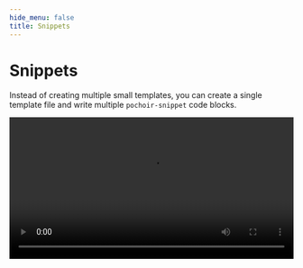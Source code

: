 ```yaml
---
hide_menu: false
title: Snippets
---
```


# Snippets

Instead of creating multiple small templates, you can create a single template file and write multiple `pochoir-snippet` code blocks.

<video src="/assets/demo-snippets.mp4" autoplay controls loop style="width: 100%"></video>
